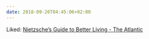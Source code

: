 ```yaml
---
date: 2018-09-26T04:45:06+02:00
---
```


Liked: [Nietzsche’s Guide to Better Living - The Atlantic](https://www.theatlantic.com/magazine/archive/2018/10/nietzsches-guide-to-better-living/568375/)